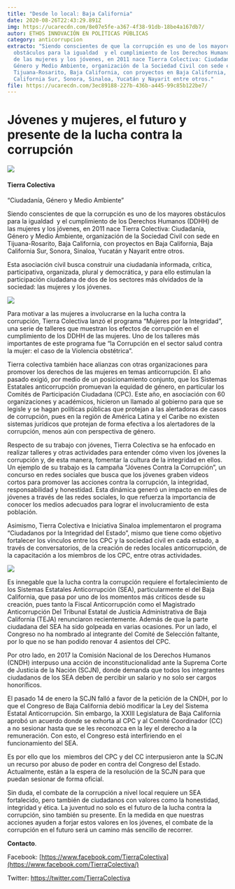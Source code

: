 ```yaml
---
title: "Desde lo local: Baja California"
date: 2020-08-26T22:43:29.891Z
img: https://ucarecdn.com/8e07e5fe-a367-4f38-91db-18be4a167db7/
autor: ETHOS INNOVACIÓN EN POLÍTICAS PÚBLICAS
category: anticorrupcion
extracto: "Siendo conscientes de que la corrupción es uno de los mayores
  obstáculos para la igualdad  y el cumplimiento de los Derechos Humanos (DDHH)
  de las mujeres y los jóvenes, en 2011 nace Tierra Colectiva: Ciudadanía,
  Género y Medio Ambiente, organización de la Sociedad Civil con sede en
  Tijuana-Rosarito, Baja California, con proyectos en Baja California, Baja
  California Sur, Sonora, Sinaloa, Yucatán y Nayarit entre otros."
file: https://ucarecdn.com/3ec89188-227b-436b-a445-99c85b122be7/
---
```

<!--StartFragment-->

# Jóvenes y mujeres, el futuro y presente de la lucha contra la corrupción



![](https://ucarecdn.com/ae1b45dd-6830-4f84-b276-18cc2eb5d438/)

#### Tierra Colectiva

“Ciudadanía, Género y Medio Ambiente”

Siendo conscientes de que la corrupción es uno de los mayores obstáculos para la igualdad  y el cumplimiento de los Derechos Humanos (DDHH) de las mujeres y los jóvenes, en 2011 nace Tierra Colectiva: Ciudadanía, Género y Medio Ambiente, organización de la Sociedad Civil con sede en Tijuana-Rosarito, Baja California, con proyectos en Baja California, Baja California Sur, Sonora, Sinaloa, Yucatán y Nayarit entre otros.

Esta asociación civil busca construir una ciudadanía informada, crítica, participativa, organizada, plural y democrática, y para ello estimulan la participación ciudadana de dos de los sectores más olvidados de la sociedad: las mujeres y los jóvenes.

![](https://ucarecdn.com/843ae44a-6788-45b0-ba2f-f923eec25e06/)

[](https://www.ethos.org.mx/wp-content/uploads/2020/08/foto7.jpg)

Para motivar a las mujeres a involucrarse en la lucha contra la corrupción, Tierra Colectiva lanzó el programa “Mujeres por la Integridad”, una serie de talleres que muestran los efectos de corrupción en el cumplimiento de los DDHH de las mujeres. Uno de los talleres más importantes de este programa fue “la Corrupción en el sector salud contra la mujer: el caso de la Violencia obstétrica”. 

Tierra colectiva también hace alianzas con otras organizaciones para promover los derechos de las mujeres en temas anticorrupción. El año pasado exigió, por medio de un posicionamiento conjunto, que los Sistemas Estatales anticorrupción promuevan la equidad de género, en particular los Comités de Participación Ciudadana (CPC). Este año, en asociación con 60 organizaciones y académicos, hicieron un llamado al gobierno para que se legisle y se hagan políticas públicas que protejan a las alertadoras de casos de corrupción, pues en la región de América Latina y el Caribe no existen sistemas jurídicos que protejan de forma efectiva a los alertadores de la corrupción, menos aún con perspectiva de género. 

Respecto de su trabajo con jóvenes, Tierra Colectiva se ha enfocado en realizar talleres y otras actividades para entender cómo viven los jóvenes la corrupción y, de esta manera, fomentar la cultura de la integridad en ellos. Un ejemplo de su trabajo es la campaña “Jóvenes Contra la Corrupción”, un concurso en redes sociales que busca que los jóvenes graben videos cortos para promover las acciones contra la corrupción, la integridad, responsabilidad y honestidad. Esta dinámica generó un impacto en miles de jóvenes a través de las redes sociales, lo que refuerza la importancia de conocer los medios adecuados para lograr el involucramiento de esta población.

Asimismo, Tierra Colectiva e Iniciativa Sinaloa implementaron el programa “Ciudadanos por la Integridad del Estado”, mismo que tiene como objetivo fortalecer los vínculos entre los CPC y la sociedad civil en cada estado, a través de conversatorios, de la creación de redes locales anticorrupción, de la capacitación a los miembros de los CPC, entre otras actividades.

![](https://ucarecdn.com/720688af-2fa2-4dec-8389-0c368eff129f/)

[](https://www.ethos.org.mx/wp-content/uploads/2020/08/foto10.jpg)

Es innegable que la lucha contra la corrupción requiere el fortalecimiento de los Sistemas Estatales Anticorrupción (SEA), particularmente el del Baja California, que pasa por uno de los momentos más críticos desde su creación, pues tanto la Fiscal Anticorrupción como el Magistrado Anticorrupción Del Tribunal Estatal de Justicia Administrativa de Baja California (TEJA) renunciaron recientemente. Además de que la parte ciudadana del SEA ha sido golpeada en varias ocasiones. Por un lado, el Congreso no ha nombrado al integrante del Comité de Selección faltante, por lo que no se han podido renovar 4 asientos del CPC. 

Por otro lado, en 2017 la Comisión Nacional de los Derechos Humanos (CNDH) interpuso una acción de inconstitucionalidad ante la Suprema Corte de Justicia de la Nación (SCJN), donde demanda que todos los integrantes ciudadanos de los SEA deben de percibir un salario y no solo ser cargos honoríficos. 

El pasado 14 de enero la SCJN falló a favor de la petición de la CNDH, por lo que el Congreso de Baja California debió modificar la Ley del Sistema Estatal Anticorrupción. Sin embargo, la XXIII Legislatura de Baja California aprobó un acuerdo donde se exhorta al CPC y al Comité Coordinador (CC) a no sesionar hasta que se les reconozca en la ley el derecho a la remuneración. Con esto, el Congreso está interfiriendo en el funcionamiento del SEA. 

Es por ello que los  miembros del CPC y del CC interpusieron ante la SCJN un recurso por abuso de poder en contra del Congreso del Estado. Actualmente, están a la espera de la resolución de la SCJN para que puedan sesionar de forma oficial.

Sin duda, el combate de la corrupción a nivel local requiere un SEA fortalecido, pero también de ciudadanos con valores como la honestidad, integridad y ética. La juventud no solo es el futuro de la lucha contra la corrupción, sino también su presente. En la medida en que nuestras acciones ayuden a forjar estos valores en los jóvenes, el combate de la corrupción en el futuro será un camino más sencillo de recorrer. 

**Contacto**.

Facebook: [https://www.facebook.com/TierraColectiva](https://www.facebook.com/TierraColectiva/)

Twitter: <https://twitter.com/TierraColectiva>

<!--EndFragment-->
